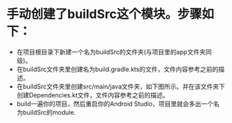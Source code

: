 

# 手动创建了buildSrc这个模块。步骤如下：

* 在项目根目录下新建一个名为buildSrc的文件夹(与项目里的app文件夹同级)。
* 在buildSrc文件夹里创建名为build.gradle.kts的文件，文件内容参考之前的描述。
* 在buildSrc文件夹里创建src/main/java文件夹，如下图所示。并在该文件夹下创建Dependencies.kt文件，文件内容参考之前的描述。
* build一遍你的项目，然后重启你的Android Studio，项目里就会多出一个名为buildSrc的module.